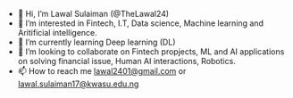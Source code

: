 - 👋 Hi, I’m Lawal Sulaiman (@TheLawal24)
- 👀 I’m interested in Fintech, I.T, Data science, Machine learning and Aritificial intelligence.
- 🌱 I’m currently learning Deep learning (DL)
- 💞️ I’m looking to collaborate on Fintech propjects, ML and AI applications on solving financial issue, Human AI interactions, Robotics.
- 📫 How to reach me lawal2401@gmail.com or lawal.sulaiman17@kwasu.edu.ng 

<!---
TheLawal24/TheLawal24 is a ✨ special ✨ repository because its `README.md` (this file) appears on your GitHub profile.
You can click the Preview link to take a look at your changes.
--->
